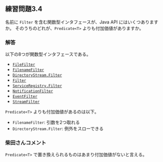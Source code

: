 ## 練習問題3.4

名前に `Filter` を含む関数型インタフェースが、Java API にはいくつありますか。
そのうちのどれが、`Predicate<T>` よりも付加価値がありますか。

### 解答
以下の8つが関数型インタフェースである。
* [`FileFilter`](https://docs.oracle.com/javase/jp/11/docs/api/java.base/java/io/FileFilter.html)
* [`FilenameFilter`](https://docs.oracle.com/javase/jp/11/docs/api/java.base/java/io/FilenameFilter.html)
* [`DirectoryStream.Filter`](https://docs.oracle.com/javase/jp/8/docs/api/java/nio/file/DirectoryStream.Filter.html)
* [`Filter`](https://docs.oracle.com/javase/jp/8/docs/api/java/util/logging/Filter.html)
* [`ServiceRegistry.Filter`](https://docs.oracle.com/javase/jp/8/docs/api/javax/imageio/spi/ServiceRegistry.Filter.html)
* [`NotificationFilter`](https://docs.oracle.com/javase/jp/8/docs/api/javax/management/NotificationFilter.html)
* [`EventFilter`](https://docs.oracle.com/javase/jp/8/docs/api/javax/xml/stream/EventFilter.html)
* [`StreamFilter`](https://docs.oracle.com/javase/jp/8/docs/api/javax/xml/stream/StreamFilter.html)

`Predicate<T>` よりも付加価値があるのは以下。
* `FilenameFilter`: 引数を2つ取れる
* `DirectoryStream.Filter`: 例外をスローできる

### 柴田さんコメント

`Predicate<T>` で置き換えられるものはあまり付加価値がないと言える。
